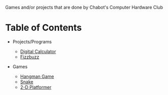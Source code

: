 Games and/or projects that are done by Chabot's Computer Hardware Club

# Table of Contents
* Projects/Programs
  * [Digital Calculator](https://github.com/Atypics3/chc-projects-games/tree/digi_calc)
  * [Fizzbuzz](https://github.com/Atypics3/chc-projects-games/tree/fizzbuzz)


* Games
  * [Hangman Game](https://github.com/Atypics3/chc-projects-games/tree/hangman)
  * [Snake](https://github.com/Atypics3/chc-projects-games/tree/snake)
  * [2-D Platformer](https://github.com/Atypics3/chc-projects-games/tree/2D_Platformer)



